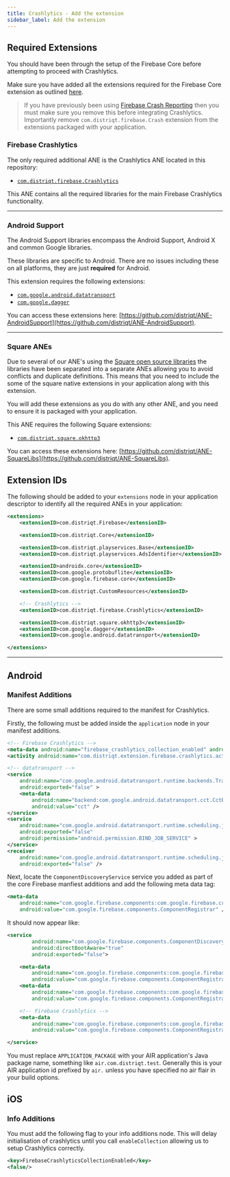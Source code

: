 ```yaml
---
title: Crashlytics - Add the extension
sidebar_label: Add the extension
---
```



## Required Extensions

You should have been through the setup of the Firebase Core before attempting to proceed with Crashlytics.

Make sure you have added all the extensions required for the Firebase Core extension as outlined [here](../core/add-the-extensions).

>
> If you have previously been using [Firebase Crash Reporting](../crash/introduction) then you must make sure you remove this before integrating Crashlytics. Importantly remove `com.distriqt.firebase.Crash` extension from the extensions packaged with your application.
>


### Firebase Crashlytics

The only required additional ANE is the Crashlytics ANE located in this repository:

- [`com.distriqt.firebase.Crashlytics`](https://github.com/distriqt/ANE-Firebase/raw/master/lib/com.distriqt.firebase.Crashlytics.ane)

This ANE contains all the required libraries for the main Firebase Crashlytics functionality.


---

### Android Support

The Android Support libraries encompass the Android Support, Android X and common Google libraries. 

These libraries are specific to Android. There are no issues including these on all platforms, they are just **required** for Android.

This extension requires the following extensions:

- [`com.google.android.datatransport`](https://github.com/distriqt/ANE-AndroidSupport/raw/master/lib/com.google.android.datatransport.ane)
- [`com.google.dagger`](https://github.com/distriqt/ANE-AndroidSupport/raw/master/lib/com.google.dagger.ane)

You can access these extensions here: [https://github.com/distriqt/ANE-AndroidSupport](https://github.com/distriqt/ANE-AndroidSupport).



---

### Square ANEs

Due to several of our ANE's using the [Square open source libraries](http://square.github.io/) the libraries have been separated into a separate ANEs allowing you to avoid conflicts and duplicate definitions. This means that you need to include the some of the square native extensions in your application along with this extension.

You will add these extensions as you do with any other ANE, and you need to ensure it is packaged with your application.

This ANE requires the following Square extensions:

- [`com.distriqt.square.okhttp3`](https://github.com/distriqt/ANE-SquareLibs/raw/master/lib/com.distriqt.square.okhttp3.ane)

You can access these extensions here: [https://github.com/distriqt/ANE-SquareLibs](https://github.com/distriqt/ANE-SquareLibs).



## Extension IDs

The following should be added to your `extensions` node in your application descriptor to identify all the required ANEs in your application:

```xml
<extensions>
    <extensionID>com.distriqt.Firebase</extensionID>

    <extensionID>com.distriqt.Core</extensionID>

    <extensionID>com.distriqt.playservices.Base</extensionID>
    <extensionID>com.distriqt.playservices.AdsIdentifier</extensionID>

    <extensionID>androidx.core</extensionID>
    <extensionID>com.google.protobuflite</extensionID>
    <extensionID>com.google.firebase.core</extensionID>

    <extensionID>com.distriqt.CustomResources</extensionID>

    <!-- Crashlytics -->
    <extensionID>com.distriqt.firebase.Crashlytics</extensionID>

    <extensionID>com.distriqt.square.okhttp3</extensionID>
    <extensionID>com.google.dagger</extensionID>
    <extensionID>com.google.android.datatransport</extensionID>

</extensions>
```



---

## Android 

### Manifest Additions

There are some small additions required to the manifest for Crashlytics. 

Firstly, the following must be added inside the `application` node in your manifest additions.

```xml
<!-- Firebase Crashlytics -->
<meta-data android:name="firebase_crashlytics_collection_enabled" android:value="false" />
<activity android:name="com.distriqt.extension.firebase.crashlytics.activities.CrashActivity" />

<!-- datatransport -->
<service
    android:name="com.google.android.datatransport.runtime.backends.TransportBackendDiscovery"
    android:exported="false" >
    <meta-data
        android:name="backend:com.google.android.datatransport.cct.CctBackendFactory"
        android:value="cct" />
</service>
<service
    android:name="com.google.android.datatransport.runtime.scheduling.jobscheduling.JobInfoSchedulerService"
    android:exported="false"
    android:permission="android.permission.BIND_JOB_SERVICE" >
</service>
<receiver
    android:name="com.google.android.datatransport.runtime.scheduling.jobscheduling.AlarmManagerSchedulerBroadcastReceiver"
    android:exported="false" />
```


Next, locate the `ComponentDiscoveryService` service you added as part of the core Firebase manfiest additions and add the following meta data tag:

```xml
<meta-data
    android:name="com.google.firebase.components:com.google.firebase.crashlytics.CrashlyticsRegistrar"
    android:value="com.google.firebase.components.ComponentRegistrar" />
```


It should now appear like:

```xml
<service
        android:name="com.google.firebase.components.ComponentDiscoveryService"
        android:directBootAware="true"
        android:exported="false">

    <meta-data
        android:name="com.google.firebase.components:com.google.firebase.analytics.connector.internal.AnalyticsConnectorRegistrar"
        android:value="com.google.firebase.components.ComponentRegistrar" />
    <meta-data
        android:name="com.google.firebase.components:com.google.firebase.installations.FirebaseInstallationsRegistrar"
        android:value="com.google.firebase.components.ComponentRegistrar" />

    <!-- Firebase Crashlytics -->
    <meta-data
        android:name="com.google.firebase.components:com.google.firebase.crashlytics.CrashlyticsRegistrar"
        android:value="com.google.firebase.components.ComponentRegistrar" />

</service>
```



You must replace `APPLICATION_PACKAGE` with your AIR application's Java package name, something like `air.com.distriqt.test`. Generally this is your AIR application id prefixed by `air.` unless you have specified no air flair in your build options.





## iOS 

### Info Additions

You must add the following flag to your info additions node. This will delay initialisation of crashlytics until you call `enableCollection` allowing us to setup Crashlytics correctly.

```xml
<key>FirebaseCrashlyticsCollectionEnabled</key>
<false/>
```



